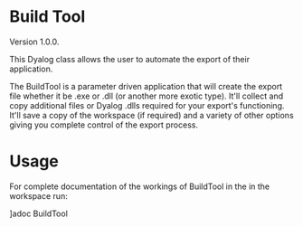 # Build Tool

Version 1.0.0.

This Dyalog class allows the user to automate the export of their application.

The BuildTool is a parameter driven application that will create the export file
whether it be .exe or .dll (or another more exotic type). It'll collect and copy 
additional files or Dyalog .dlls required for your export's functioning. It'll save 
a copy of the workspace (if required) and a variety of other options giving you
complete control of the export process.

# Usage

For complete documentation of the workings of BuildTool in the in the workspace run:

]adoc BuildTool
